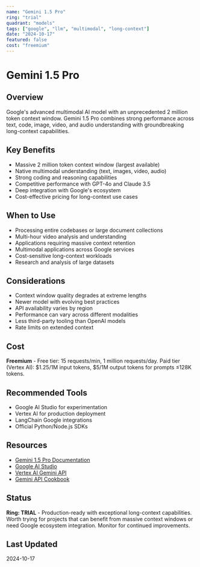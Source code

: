```yaml
---
name: "Gemini 1.5 Pro"
ring: "trial"
quadrant: "models"
tags: ["google", "llm", "multimodal", "long-context"]
date: "2024-10-17"
featured: false
cost: "freemium"
---
```


# Gemini 1.5 Pro

## Overview
Google's advanced multimodal AI model with an unprecedented 2 million token context window. Gemini 1.5 Pro combines strong performance across text, code, image, video, and audio understanding with groundbreaking long-context capabilities.

## Key Benefits
- Massive 2 million token context window (largest available)
- Native multimodal understanding (text, images, video, audio)
- Strong coding and reasoning capabilities
- Competitive performance with GPT-4o and Claude 3.5
- Deep integration with Google's ecosystem
- Cost-effective pricing for long-context use cases

## When to Use
- Processing entire codebases or large document collections
- Multi-hour video analysis and understanding
- Applications requiring massive context retention
- Multimodal applications across Google services
- Cost-sensitive long-context workloads
- Research and analysis of large datasets

## Considerations
- Context window quality degrades at extreme lengths
- Newer model with evolving best practices
- API availability varies by region
- Performance can vary across different modalities
- Less third-party tooling than OpenAI models
- Rate limits on extended context

## Cost
**Freemium** - Free tier: 15 requests/min, 1 million requests/day. Paid tier (Vertex AI): $1.25/1M input tokens, $5/1M output tokens for prompts ≤128K tokens.

## Recommended Tools
- Google AI Studio for experimentation
- Vertex AI for production deployment
- LangChain Google integrations
- Official Python/Node.js SDKs

## Resources
- [Gemini 1.5 Pro Documentation](https://ai.google.dev/models/gemini)
- [Google AI Studio](https://aistudio.google.com/)
- [Vertex AI Gemini API](https://cloud.google.com/vertex-ai/docs/generative-ai/model-reference/gemini)
- [Gemini API Cookbook](https://github.com/google-gemini/cookbook)

## Status
**Ring: TRIAL** - Production-ready with exceptional long-context capabilities. Worth trying for projects that can benefit from massive context windows or need Google ecosystem integration. Monitor for continued improvements.

## Last Updated
2024-10-17
